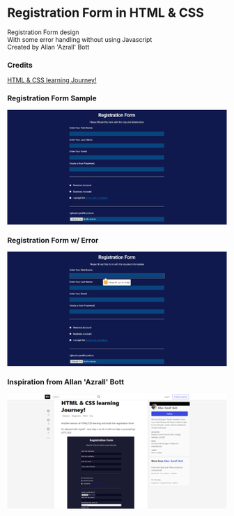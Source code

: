 # Registration Form in HTML & CSS

Registration Form design \
With some error handling without using Javascript  
Created by Allan 'Azrall' Bott

### Credits
[HTML & CSS learning Journey!](https://dev.to/azrall/html-css-learning-journey-48b8)

### Registration Form Sample
![RegForm](./Regform-sample.png)

### Registration Form w/ Error
![RegFormError](./Regform-error.png)

### Inspiration from Allan 'Azrall' Bott
![RegFormInspiration](./Regform-inspiration.png)